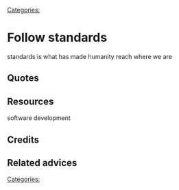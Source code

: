 [Categories:](../Categories/index.md)
# Follow standards
standards is what has made humanity reach where we are
## Quotes

## Resources
software development

## Credits

## Related advices


[Categories:](../Categories/index.md)